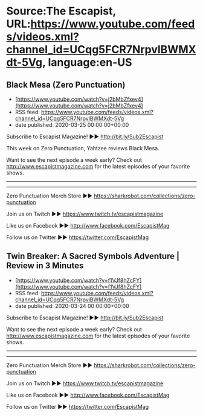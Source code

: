 # Source:The Escapist, URL:https://www.youtube.com/feeds/videos.xml?channel_id=UCqg5FCR7NrpvlBWMXdt-5Vg, language:en-US

## Black Mesa (Zero Punctuation)
 - [https://www.youtube.com/watch?v=j2bMbZfxev4](https://www.youtube.com/watch?v=j2bMbZfxev4)
 - RSS feed: https://www.youtube.com/feeds/videos.xml?channel_id=UCqg5FCR7NrpvlBWMXdt-5Vg
 - date published: 2020-03-25 00:00:00+00:00

Subscribe to Escapist Magazine! ►► http://bit.ly/Sub2Escapist

This week on Zero Punctuation, Yahtzee reviews Black Mesa.

Want to see the next episode a week early? Check out http://www.escapistmagazine.com for the latest episodes of your favorite shows.

---



---


Zero Punctuation Merch Store ►► https://sharkrobot.com/collections/zero-punctuation 

Join us on Twitch ►► https://www.twitch.tv/escapistmagazine 

Like us on Facebook ►► http://www.facebook.com/EscapistMag

Follow us on Twitter ►► https://twitter.com/EscapistMag

## Twin Breaker: A Sacred Symbols Adventure | Review in 3 Minutes
 - [https://www.youtube.com/watch?v=f1VJf8hZcFY](https://www.youtube.com/watch?v=f1VJf8hZcFY)
 - RSS feed: https://www.youtube.com/feeds/videos.xml?channel_id=UCqg5FCR7NrpvlBWMXdt-5Vg
 - date published: 2020-03-24 00:00:00+00:00

Subscribe to Escapist Magazine! ►► http://bit.ly/Sub2Escapist

Want to see the next episode a week early? Check out http://www.escapistmagazine.com for the latest episodes of your favorite shows.

---



---


Zero Punctuation Merch Store ►► https://sharkrobot.com/collections/zero-punctuation 

Join us on Twitch ►► https://www.twitch.tv/escapistmagazine 

Like us on Facebook ►► http://www.facebook.com/EscapistMag

Follow us on Twitter ►► https://twitter.com/EscapistMag

